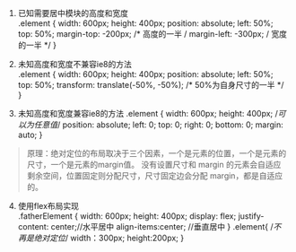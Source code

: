 1. 已知需要居中模块的高度和宽度  
        .element { 
            width: 600px; height: 400px; 
            position: absolute; left: 50%; top: 50%; 
            margin-top: -200px; /* 高度的一半 / 
            margin-left: -300px; / 宽度的一半 */ 
         }
         
2. 未知高度和宽度不兼容ie8的方法  
        .element { 
            width: 600px; height: 400px; 
            position: absolute; left: 50%; top: 50%; 
            transform: translate(-50%, -50%); /* 50%为自身尺寸的一半 */ 
        }
        
3. 未知高度和宽度兼容ie8的方法
        .element { 
            width: 600px; height: 400px; /*可以为任意值*/
            position: absolute; 
            left: 0; top: 0; right: 0; bottom: 0; 
            margin: auto; 
        }
>原理：绝对定位的布局取决于三个因素，一个是元素的位置，一个是元素的尺寸，一个是元素的margin值。 
>没有设置尺寸和 margin 的元素会自适应剩余空间，位置固定则分配尺寸，尺寸固定边会分配 margin，都是自适应的。

4. 使用flex布局实现  
        .fatherElement { 
            width: 600px; height: 400px; 
            display: flex; 
            justify-content: center;//水平居中 
            align-items:center; //垂直居中 
        } 
        .element{ 
        /*不再是绝对定位*/ 
            width：300px; 
            height:200px; 
        }